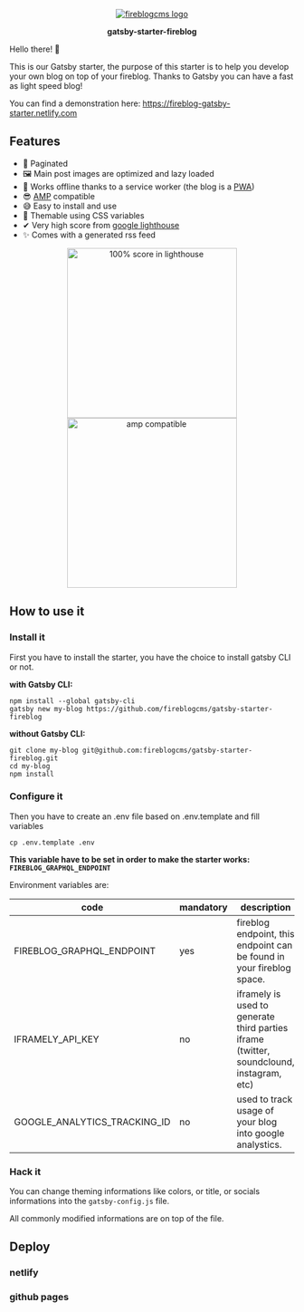 <p align="center">
<a href="https://fireblogcms.com">
  <img alt="fireblogcms logo" src="https://avatars3.githubusercontent.com/u/56117968?s=600" />
</a>
  </p>
  <p align="center">
  <strong>gatsby-starter-fireblog</strong>
</p>

Hello there! 👋

This is our Gatsby starter, the purpose of this starter is to help you develop your own blog on top of your fireblog.
Thanks to Gatsby you can have a fast as light speed blog!

You can find a demonstration here: https://fireblog-gatsby-starter.netlify.com

## Features

- 📖 Paginated
- 🖼 Main post images are optimized and lazy loaded
- 📱 Works offline thanks to a service worker (the blog is a [PWA](https://developers.google.com/web/progressive-web-apps))
- 😎 [AMP](https://developers.google.com/amp/?hl=fr) compatible
- 😅 Easy to install and use
- 💄 Themable using CSS variables
- ✔ Very high score from [google lighthouse](https://developers.google.com/web/tools/lighthouse)
- ✨ Comes with a generated rss feed

<p align="center">
 <img width=300 src="https://user-images.githubusercontent.com/17828231/67390183-6b92d900-f59c-11e9-9669-95c0e401db00.png" alt="100% score in lighthouse" />
  <img width=300 src="https://user-images.githubusercontent.com/17828231/67390197-7483aa80-f59c-11e9-91d9-31d6f2f8cb64.png" alt="amp compatible" />
</p>


## How to use it

### Install it

First you have to install the starter, you have the choice to install gatsby CLI or not.

**with Gatsby CLI:**

```
npm install --global gatsby-cli
gatsby new my-blog https://github.com/fireblogcms/gatsby-starter-fireblog
```

**without Gatsby CLI:**

```
git clone my-blog git@github.com:fireblogcms/gatsby-starter-fireblog.git
cd my-blog
npm install
```

### Configure it

Then you have to create an .env file based on .env.template and fill variables

```
cp .env.template .env
```

**This variable have to be set in order to make the starter works: `FIREBLOG_GRAPHQL_ENDPOINT`**

Environment variables are:

| code | mandatory | description |
|--|--|--|
| FIREBLOG_GRAPHQL_ENDPOINT | yes | fireblog endpoint, this endpoint can be found in your fireblog space. |
| IFRAMELY_API_KEY | no | iframely is used to generate third parties iframe (twitter, soundclound, instagram, etc) |
| GOOGLE_ANALYTICS_TRACKING_ID | no | used to track usage of your blog into google analystics. |

### Hack it

You can change theming informations like colors, or title, or socials informations into the `gatsby-config.js` file.

All commonly modified informations are on top of the file.

## Deploy

### netlify

### github pages
